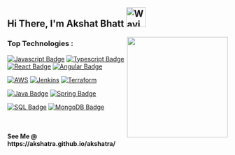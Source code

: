 <h2>
    Hi There, I'm Akshat Bhatt
        <img src="https://raw.githubusercontent.com/nixin72/nixin72/master/wave.gif" 
         alt="Waving hand animated gif"
         height="45"
         width="45" />
</h2>

<img align='right' src="https://media.giphy.com/media/l3vR85PnGsBwu1PFK/giphy.gif" width="230">

<h3>Top Technologies :  </h3>


[![Javascript Badge](https://img.shields.io/badge/-Javascript-F0DB4F?style=flat-square&labelColor=black&logo=javascript&logoColor=F0DB4F)](#) 
[![Typescript Badge](https://img.shields.io/badge/-Typescript-007acc?style=flat-square&labelColor=black&logo=typescript&logoColor=007acc)](#) 
[![React Badge](https://img.shields.io/badge/-React-61DBFB?style=flat-square&labelColor=black&logo=react&logoColor=61DBFB)](#) 
[![Angular Badge](https://img.shields.io/badge/-Angular-DD0031?style=flat-square&labelColor=black&logo=angular&logoColor=DD0031)](#)

[![AWS](https://img.shields.io/badge/-AWS-232F3E?style=flat-square&labelColor=black&logo=amazon-aws&logoColor=-232F3E)](#)
[![Jenkins](https://img.shields.io/badge/-Jenkins-D24939?style=flat-square&labelColor=black&logo=jenkins&logoColor=-D24939)](#)
[![Terraform](https://img.shields.io/badge/-Terraform-623CE4?style=flat-square&labelColor=black&logo=terraform&logoColor=-623CE4)](#)

[![Java Badge](https://img.shields.io/badge/-Java-007396?style=flat-square&labelColor=black&logo=java&logoColor=-007396)](#)
[![Spring Badge](https://img.shields.io/badge/-SpringBoot-6DB33F?style=flat-square&labelColor=black&logo=spring&logoColor=-007396)](#)

[![SQL Badge](https://img.shields.io/badge/MySQL-00000F?style=flat-square&labelColor=black&logo=mysql&logoColor=-007396)](#)
[![MongoDB Badge](https://img.shields.io/badge/MongoDB-4EA94B?style=flat-square&labelColor=black&logo=mongodb&logoColor=-007396 )](#)



</br>
<h4> See Me @ https://akshatra.github.io/akshatra/ </h4>
<!--
**akshatra/akshatra** is a ✨ _special_ ✨ repository because its `README.md` (this file) appears on your GitHub profile.

Here are some ideas to get you started:

- 🔭 I’m currently working on ...
- 🌱 I’m currently learning ...
- 👯 I’m looking to collaborate on ...
- 🤔 I’m looking for help with ...
- 💬 Ask me about ...
- 📫 How to reach me: ...
- 😄 Pronouns: ...
- ⚡ Fun fact: ...
-->
